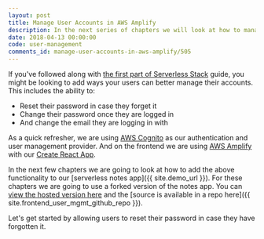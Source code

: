 ```yaml
---
layout: post
title: Manage User Accounts in AWS Amplify
description: In the next series of chapters we will look at how to manage user accounts for our serverless React app with Cognito and AWS Amplify.
date: 2018-04-13 00:00:00
code: user-management
comments_id: manage-user-accounts-in-aws-amplify/505
---
```


If you've followed along with [the first part of Serverless Stack](/#the-basics) guide, you might be looking to add ways your users can better manage their accounts. This includes the ability to:

- Reset their password in case they forget it
- Change their password once they are logged in
- And change the email they are logging in with

As a quick refresher, we are using [AWS Cognito](https://aws.amazon.com/cognito/) as our authentication and user management provider. And on the frontend we are using [AWS Amplify](https://aws-amplify.github.io/) with our [Create React App](https://github.com/facebook/create-react-app).

In the next few chapters we are going to look at how to add the above functionality to our [serverless notes app]({{ site.demo_url }}). For these chapters we are going to use a forked version of the notes app. You can [view the hosted version here](https://demo-user-mgmt.serverless-stack.com) and the [source is available in a repo here]({{ site.frontend_user_mgmt_github_repo }}).

Let's get started by allowing users to reset their password in case they have forgotten it.
